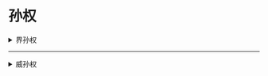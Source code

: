# 孙权

<details>
<summary>界孙权</summary>

![孙权](../assets/孙权.jpg)
[曹操](../pages/曹操.md)
[曹操](./pages/曹操.md)
[曹操](/pages/曹操.md)
[曹操](pages/曹操.md)
[曹操](../曹操.md)
[曹操](./曹操.md)
[曹操](/曹操.md)
[曹操](曹操.md)

---

## 基本信息

- **势力**：<span class="wu">吴</span>
- **体力**：![吴勾玉](../assets/吴勾玉.png) ![吴勾玉](../assets/吴勾玉.png) ![吴勾玉](../assets/吴勾玉.png) ![吴勾玉](../assets/吴勾玉.png)
- **性别**：男  
- **区服**：OL、十周年


---

## 技能

<div class="wuskill">制衡</div>
<strong>普通技</strong>，出牌阶段，你可以blabla。

<p></p>

<div class="wuskill">救援</div>
<strong>主公技</strong>，blabla。


---

## FAQ

</details>

---

<details>
<summary>威孙权</summary>

![威孙权](../assets/v_sunquan.jpg)

---

## 基本信息

- **势力**：<span class="wu">吴</span>
- **体力**：![吴勾玉](../assets/吴勾玉.png) ![吴勾玉](../assets/吴勾玉.png) ![吴勾玉](../assets/吴勾玉.png) ![吴勾玉](../assets/吴勾玉.png)
- **性别**：男  
- **区服**：十周年


---

## 技能

<div class="wuskill">斡衡</div>
<strong>普通技</strong>，出牌阶段，你可以blabla。

<p></p>

<div class="wuskill">御麾</div>
<strong>普通技</strong>，结束阶段，blabla。


---

## FAQ

</details>
